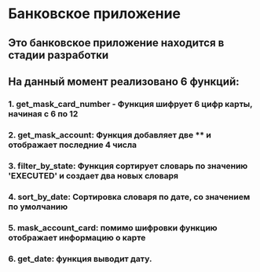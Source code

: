 # Банковское приложение 
## Это банковское приложение находится в стадии разработки
## На данный момент реализовано 6 функций:
### 1. get_mask_card_number - Функция шифрует 6 цифр карты, начиная с 6 по 12
### 2. get_mask_account: Функция добавляет две ** и отображает последние 4 числа
### 3. filter_by_state: Функция сортирует словарь по значению 'EXECUTED' и создает два новых словаря
### 4. sort_by_date: Сортировка словаря по дате, со значением по умолчанию
### 5. mask_account_card: помимо шифровки функцию отображает информацию о карте 
### 6. get_date: функция выводит дату.